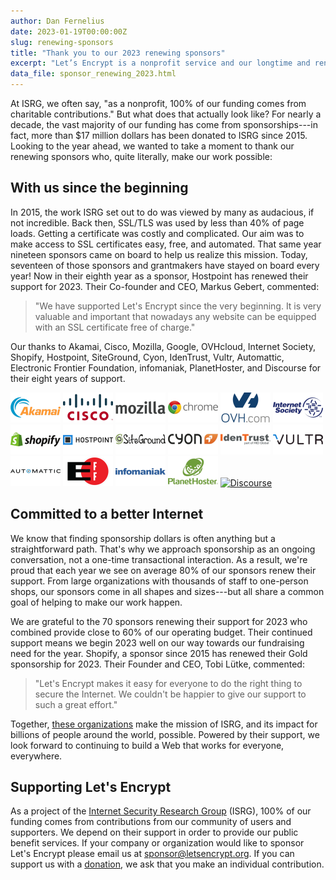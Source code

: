 ```yaml
---
author: Dan Fernelius
date: 2023-01-19T00:00:00Z
slug: renewing-sponsors
title: "Thank you to our 2023 renewing sponsors"
excerpt: "Let’s Encrypt is a nonprofit service and our longtime and renewing sponsors play a major role in making that possible."
data_file: sponsor_renewing_2023.html
---
```


At ISRG, we often say, "as a nonprofit, 100% of our funding comes from charitable contributions." But what does that actually look like? For nearly a decade, the vast majority of our funding has come from sponsorships---in fact, more than $17 million dollars has been donated to ISRG since 2015. Looking to the year ahead, we wanted to take a moment to thank our renewing sponsors who, quite literally, make our work possible: 

## With us since the beginning

In 2015, the work ISRG set out to do was viewed by many as audacious, if not incredible. Back then, SSL/TLS was used by less than 40% of page loads. Getting a certificate was costly and complicated. Our aim was to make access to SSL certificates easy, free, and automated. That same year nineteen sponsors came on board to help us realize this mission. Today, seventeen of those sponsors and grantmakers have stayed on board every year! Now in their eighth year as a sponsor, Hostpoint has renewed their support for 2023. Their Co-founder and CEO, Markus Gebert, commented: 

> "We have supported Let's Encrypt since the very beginning. It is very valuable and important that nowadays any website can be equipped with an SSL certificate free of charge."

Our thanks to Akamai, Cisco, Mozilla, Google, OVHcloud, Internet Society, Shopify, Hostpoint, SiteGround, Cyon, IdenTrust, Vultr, Automattic, Electronic Frontier Foundation, infomaniak, PlanetHoster, and Discourse for their eight years of support.

<div class="grid-container">
        <div class="text-center home_sponsors">
                <a href="https://www.akamai.com"><img src="/images/sponsors/small/akamai-logo.png" alt="Akamai" width="80" height="48" class="sponsor-logo-small"></a>
                <a href="https://www.cisco.com"><img src="/images/sponsors/small/cisco-logo.png" alt="Cisco" width="80" height="48" class="sponsor-logo-small"></a>
                <a href="https://www.mozilla.org"><img src="/images/sponsors/small/mozilla-logo.png" alt="Mozilla" width="80" height="48" class="sponsor-logo-small"></a>
                <a href="https://www.google.com/chrome"><img src="/images/sponsors/small/chrome-logo.png" alt="Google Chrome" rel="nofollow" width="80" height="48" class="sponsor-logo-small"></a>
                <a href="https://www.ovh.com"><img src="/images/sponsors/small/ovh-logo.png" alt="OVH" width="80" height="48" class="sponsor-logo-small"></a>
                <a href="https://www.internetsociety.org"><img src="/images/sponsors/small/isoc-logo.png" alt="Internet Society" width="80" height="48" class="sponsor-logo-small"></a>
                <a href="https://www.shopify.com"><img src="/images/sponsors/small/shopify-logo.png" alt="shopify" width="80" height="48" class="sponsor-logo-small"></a>
                <a href="https://www.hostpoint.ch"><img src="/images/sponsors/small/hostpoint-logo.png" alt="HostPoint" width="80" height="48" class="sponsor-logo-small"></a>
                <a href="https://www.siteground.com"><img src="/images/sponsors/small/siteground-logo.png" alt="SiteGround" width="80" height="48" class="sponsor-logo-small"></a>
                <a href="https://www.cyon.ch"><img src="/images/sponsors/small/cyon-logo.png" alt="Cyon" width="80" height="48" class="sponsor-logo-small"></a>
                <a href="https://www.identrust.com"><img src="/images/sponsors/small/identrust-logo.png" alt="IdenTrust" width="80" height="48" class="sponsor-logo-small"></a>
                <a href="https://www.vultr.com"><img src="/images/sponsors/small/vultr-logo.png" alt="Vultr" width="80" height="48" class="sponsor-logo-small"></a>
                <a href="https://automattic.com"><img src="/images/sponsors/small/automattic-logo.png" alt="Automattic" width="80" height="48" class="sponsor-logo-small"></a>
                <a href="https://www.eff.org"><img src="/images/sponsors/small/eff-logo.png" alt="Electronic Frontier Foundation" width="80" height="48" class="sponsor-logo-small"></a>
                <a href="https://www.infomaniak.ch"><img src="/images/sponsors/small/infomaniak-logo.png" alt="Infomaniak" width="80" height="48" class="sponsor-logo-small"></a>
                <a href="https://www.planethoster.com"><img src="/images/sponsors/small/planethoster-logo.png" alt="Hébergement web" width="80" height="48" class="sponsor-logo-small"></a>
                <a href="https://www.discourse.org"><img src="/images/sponsors/small/discourse-logo.png" alt="Discourse" width="80" height="48" class="sponsor-logo-small"></a>
        </div>
</div>

## Committed to a better Internet

We know that finding sponsorship dollars is often anything but a straightforward path. That's why we approach sponsorship as an ongoing conversation, not a one-time transactional interaction. As a result, we're proud that each year we see on average 80% of our sponsors renew their support. From large organizations with thousands of staff to one-person shops, our sponsors come in all shapes and sizes---but all share a common goal of helping to make our work happen. 

We are grateful to the 70 sponsors renewing their support for 2023 who combined provide close to 60% of our operating budget. Their continued support means we begin 2023 well on our way towards our fundraising need for the year. Shopify, a sponsor since 2015 has renewed their Gold sponsorship for 2023. Their Founder and CEO, Tobi Lütke, commented:

> "Let's Encrypt makes it easy for everyone to do the right thing to secure the Internet. We couldn't be happier to give our support to such a great effort."

Together, [these organizations](/sponsors/) make the mission of ISRG, and its impact for billions of people around the world, possible. Powered by their support, we look forward to continuing to build a Web that works for everyone, everywhere.

## Supporting Let's Encrypt

As a project of the [Internet Security Research Group](https://abetterinternet.org/) (ISRG), 100% of our funding comes from contributions from our community of users and supporters. We depend on their support in order to provide our public benefit services. If your company or organization would like to sponsor Let's Encrypt please email us at sponsor@letsencrypt.org. If you can support us with a [donation](https://letsencrypt.org/donate/), we ask that you make an individual contribution.
